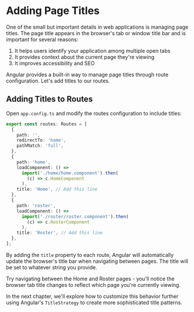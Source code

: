 # Adding Page Titles

One of the small but important details in web applications is managing page titles. The page title appears in the browser's tab or window title bar and is important for several reasons:

1. It helps users identify your application among multiple open tabs
2. It provides context about the current page they're viewing
3. It improves accessibility and SEO

Angular provides a built-in way to manage page titles through route configuration. Let's add titles to our routes.

## Adding Titles to Routes

Open `app.config.ts` and modify the routes configuration to include titles:

```typescript
export const routes: Routes = [
  {
    path: '',
    redirectTo: 'home',
    pathMatch: 'full',
  },
  {
    path: 'home',
    loadComponent: () =>
      import('./home/home.component').then(
        (c) => c.HomeComponent
      ),
    title: 'Home', // Add this line
  },
  {
    path: 'roster',
    loadComponent: () =>
      import('./roster/roster.component').then(
        (c) => c.RosterComponent
      ),
    title: 'Roster', // Add this line
  },
];
```

By adding the `title` property to each route, Angular will automatically update the browser's title bar when navigating between pages. The title will be set to whatever string you provide.

Try navigating between the Home and Roster pages - you'll notice the browser tab title changes to reflect which page you're currently viewing.

In the next chapter, we'll explore how to customize this behavior further using Angular's `TitleStrategy` to create more sophisticated title patterns.
